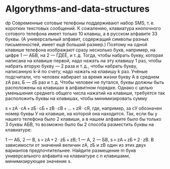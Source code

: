 # Algorythms-and-data-structures

dp
Современные сотовые телефоны поддерживают набор SMS, т. е. коротких текстовых сообщений. К сожалению, клавиатура кнопочного сотового телефона имеет только 10 клавиш, а в русском алфавите 33 буквы. (А универсальный алфавит, содержащий символы разных письменностей, имеет ещё больший размер.) Поэтому на одной клавише телефона изображают сразу несколько букв, например, на цифре 1 — АБВ, на 2 — ГДЕЁ, и т. д. Тогда, чтобы набрать букву, которая написана на клавише первой, надо нажать на эту клавишу 1 раз, чтобы набрать вторую букву — 2 раза и т. д., чтобы набрать букву, написанную k-й по счету, надо нажать на клавишу k раз. Учёные подсчитали, что человек набирает за время жизни букву A в среднем zА раз, Б — zБ раз и т. д. Чтобы человек не путался, буквы должны быть расположены на клавишах в алфавитном порядке. Однако с целью уменьшения среднего общего числа нажатий на клавиши, требуется так расположить буквы на клавишах, чтобы минимизировать сумму

s = zА ⋅ cА + zБ ⋅ cБ + zВ ⋅ cВ + … + zЯ ⋅ cЯ,
где, например, за cУ обозначен номер буквы У на клавише, на которой она находится. Так, если бы у нашего телефона было 2 клавиши, а в нашем алфавите было бы только 3 буквы АБВ, то возможно было бы 2 способа разместить буквы на клавиатуре:

1 — АБ, 2 — В, s = zА + 2 ⋅ zБ + zВ;
1 — А, 2 — БВ, s = zА + zБ + 2 ⋅ zВ.
В зависимости от значений величин zА, zБ и zВ один из этих двух вариантов предпочтительнее. Найдите размещение m букв универсального алфавита на клавиатуре с n клавишами, минимизирующее значение s.
